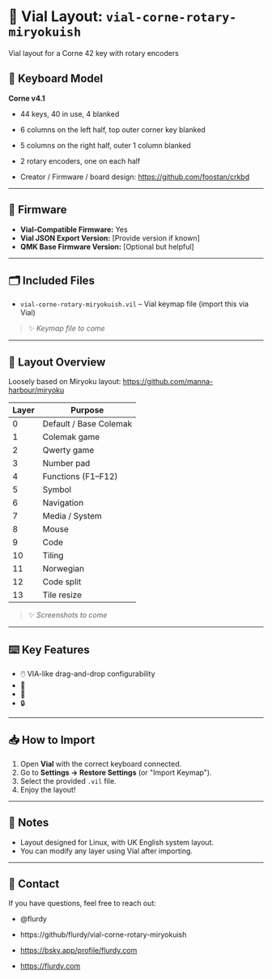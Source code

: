 # 📂 Vial Layout: `vial-corne-rotary-miryokuish`

Vial layout for a Corne 42 key with rotary encoders

## 🎹 Keyboard Model

**Corne v4.1**
* 44 keys, 40 in use, 4 blanked
* 6 columns on the left half,  top outer corner key blanked
* 5 columns on the right half, outer 1 column blanked
* 2 rotary encoders, one on each half

* Creator / Firmware / board design: https://github.com/foostan/crkbd
---

## 🔧 Firmware
- **Vial-Compatible Firmware:** Yes  
- **Vial JSON Export Version:** [Provide version if known]  
- **QMK Base Firmware Version:** [Optional but helpful]

---

## 🗂️ Included Files
- `vial-corne-rotary-miryokuish.vil` – Vial keymap file (import this via Vial)
> ✨ *Keymap file to come*

--- 

## 📑 Layout Overview

Loosely based on Miryoku layout: https://github.com/manna-harbour/miryoku

| Layer | Purpose             |
|-------|---------------------|
| 0     | Default / Base Colemak |
| 1     | Colemak game        |
| 2     | Qwerty game         |
| 3     | Number pad          |
| 4     | Functions (F1–F12)  |
| 5     | Symbol              |
| 6     | Navigation          |
| 7     | Media / System      |
| 8     | Mouse               |
| 9     | Code                |
| 10    | Tiling              |
| 11    | Norwegian           |
| 12    | Code split          |
| 13    | Tile resize         |

> ✨ *Screenshots to come*

---

## ⌨️ Key Features
- 🖱️ VIA-like drag-and-drop configurability
- 🎨 
- 🔁 
- 🔒 

---

## 📥 How to Import
1. Open **Vial** with the correct keyboard connected.
2. Go to **Settings → Restore Settings** (or "Import Keymap").
3. Select the provided `.vil` file.
4. Enjoy the layout!

---

## 💬 Notes
- Layout designed for Linux, with UK English system layout.
- You can modify any layer using Vial after importing.

---

## 📣 Contact
If you have questions, feel free to reach out:  

* @flurdy 

* https://github/flurdy/vial-corne-rotary-miryokuish

* https://bsky.app/profile/flurdy.com

* https://flurdy.com
